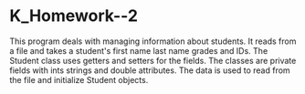 # K_Homework--2

This program deals with managing information about students. It reads from a file and takes a student's first name last name grades and IDs. The Student class uses getters and setters for the fields. The classes are private fields with ints strings and double attributes. The data is used to read from the file and initialize Student objects.
